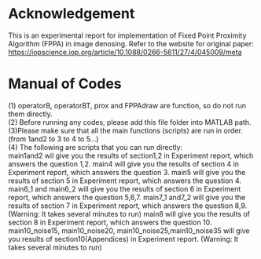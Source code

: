 # Acknowledgement
This is an experimental report for implementation of Fixed Point Proximity Algorithm (FPPA) in image denosing. Refer to the website for original paper: https://iopscience.iop.org/article/10.1088/0266-5611/27/4/045009/meta
# Manual of Codes
(1) operatorB, operatorBT, prox and FPPAdraw are function, so do not run them directly.\
(2) Before running any codes, please add this file folder into MATLAB path.\
(3)Please make sure that all the main functions (scripts) are run in order.(from 1and2 to 3 to 4 to 5...)\
(4) The following are scripts that you can run directly:\
main1and2 wil give you the results of section1,2 in Experiment report, which answers the question 1,2.
main4 will give you the results of section 4 in Experiment report, which answers the question 3.
main5 will give you the results of section 5 in Experiment report, which answers the question 4.
main6_1 and main6_2 will give you the results of section 6 in Experiment report, which answers the question 5,6,7.
main7_1 and7_2 will give you the results of section 7 in Experiment report, which answers the question 8,9. (Warning: It takes several minutes to run)
main8 will give you the results of section 8 in Experiment report, which answers the question 10.
main10_noise15, main10_noise20, main10_noise25,main10_noise35 will give you results of section10(Appendices) in Experiment report. (Warning: It takes several minutes to run)
